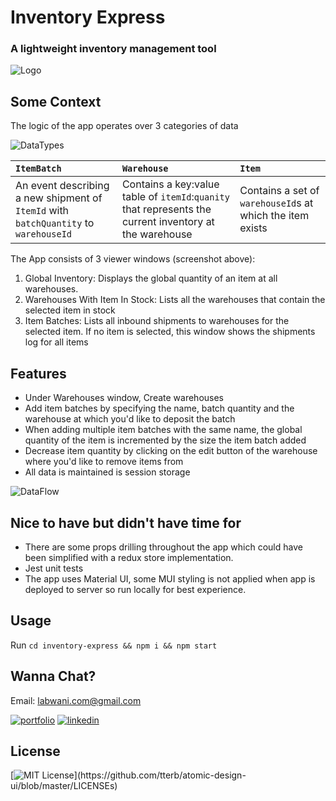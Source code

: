 # Inventory Express

### A lightweight inventory management tool

![Logo](https://inventory-express.s3.us-east-2.amazonaws.com/Screen+Shot+2022-01-22+at+5.56.34+PM.png)





## Some Context

The logic of the app operates over 3 categories of data

![DataTypes](https://inventory-express.s3.us-east-2.amazonaws.com/Screen+Shot+2022-01-22+at+6.40.11+PM.png)


| `ItemBatch`|    `Warehouse`              |      `Item`                 |
| :-------- | :------------------------- | :------------------------- |
| An event describing a new shipment of `ItemId` with `batchQuantity` to `warehouseId` | Contains a key:value table of `itemId`:`quanity` that represents the current inventory at the warehouse  |  Contains a set of `warehouseId`s at which the item exists |

The App consists of 3 viewer windows (screenshot above):
1. Global Inventory: Displays the global quantity of an item at all warehouses. 
2. Warehouses With Item In Stock: Lists all the warehouses that contain the selected item in stock
3. Item Batches: Lists all inbound shipments to warehouses for the selected item. 
   If no item is selected, this window shows the shipments log for all items


## Features

* Under Warehouses window, Create warehouses
* Add item batches by specifying the name, batch quantity and the warehouse at which you'd like to deposit the batch
* When adding multiple item batches with the same name, the global quantity of the item is incremented by the size the item batch added
* Decrease item quantity by clicking on the edit button of the warehouse where you'd like to remove items from
* All data is maintained is session storage

![DataFlow](https://inventory-express.s3.us-east-2.amazonaws.com/Screen+Shot+2022-01-22+at+6.45.57+PM.png)


## Nice to have but didn't have time for

* There are some props drilling throughout the app which could have been simplified with a redux store implementation.
* Jest unit tests
* The app uses Material UI, some MUI styling is not applied when app is deployed to server so run locally for best experience.



## Usage

Run `cd inventory-express && npm i && npm start`



## Wanna Chat?

Email: labwani.com@gmail.com

[![portfolio](https://img.shields.io/badge/my_portfolio-000?style=for-the-badge&logo=ko-fi&logoColor=white)](https://www.labwani.com/)
[![linkedin](https://img.shields.io/badge/linkedin-0A66C2?style=for-the-badge&logo=linkedin&logoColor=white)](https://www.linkedin.com/in/abdulnaser-allabwani/)

## License

[![MIT License](https://img.shields.io/apm/l/atomic-design-ui.svg?)](https://github.com/tterb/atomic-design-ui/blob/master/LICENSEs)
